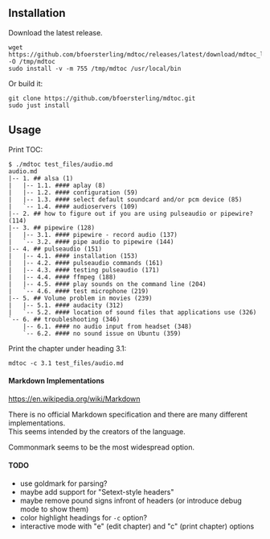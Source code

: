 ## Installation

Download the latest release.
```
wget https://github.com/bfoersterling/mdtoc/releases/latest/download/mdtoc_linux_amd64 -O /tmp/mdtoc
sudo install -v -m 755 /tmp/mdtoc /usr/local/bin
```

Or build it:
```
git clone https://github.com/bfoersterling/mdtoc.git
sudo just install
```

## Usage

Print TOC:
```
$ ./mdtoc test_files/audio.md
audio.md
|-- 1. ## alsa (1)
|   |-- 1.1. #### aplay (8)
|   |-- 1.2. #### configuration (59)
|   |-- 1.3. #### select default soundcard and/or pcm device (85)
|   `-- 1.4. #### audioservers (109)
|-- 2. ## how to figure out if you are using pulseaudio or pipewire? (114)
|-- 3. ## pipewire (128)
|   |-- 3.1. #### pipewire - record audio (137)
|   `-- 3.2. #### pipe audio to pipewire (144)
|-- 4. ## pulseaudio (151)
|   |-- 4.1. #### installation (153)
|   |-- 4.2. #### pulseaudio commands (161)
|   |-- 4.3. #### testing pulseaudio (171)
|   |-- 4.4. #### ffmpeg (188)
|   |-- 4.5. #### play sounds on the command line (204)
|   `-- 4.6. #### test microphone (219)
|-- 5. ## Volume problem in movies (239)
|   |-- 5.1. #### audacity (312)
|   `-- 5.2. #### location of sound files that applications use (326)
`-- 6. ## troubleshooting (346)
    |-- 6.1. #### no audio input from headset (348)
    `-- 6.2. #### no sound issue on Ubuntu (359)
```

Print the chapter under heading 3.1:
```
mdtoc -c 3.1 test_files/audio.md
```

#### Markdown Implementations

https://en.wikipedia.org/wiki/Markdown

There is no official Markdown specification and there are many different \
implementations.\
This seems intended by the creators of the language.

Commonmark seems to be the most widespread option.

#### TODO

- use goldmark for parsing?
- maybe add support for "Setext-style headers"
- maybe remove pound signs infront of headers (or introduce debug mode to show them)
- color highlight headings for `-c` option?
- interactive mode with "e" (edit chapter) and "c" (print chapter) options
